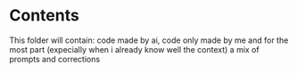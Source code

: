 # Contents

This folder will contain: code made by ai, code only made by me and for the most part (expecially when i already know well the context) a mix of prompts and corrections

